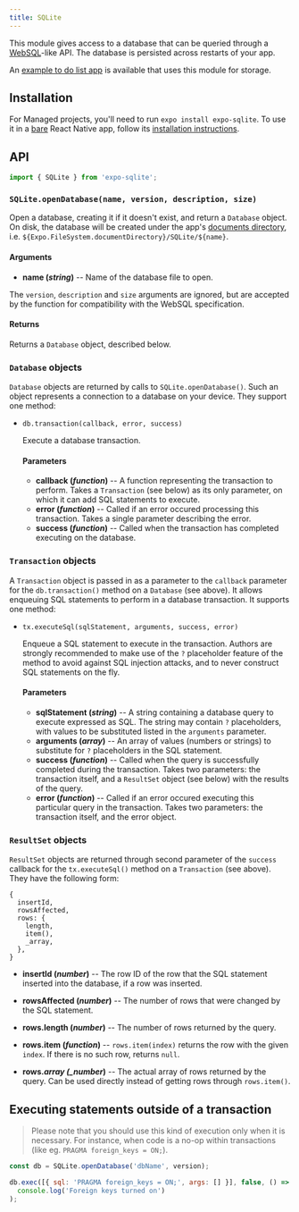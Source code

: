 ```yaml
---
title: SQLite
---
```


This module gives access to a database that can be queried through a [WebSQL](https://www.w3.org/TR/webdatabase/)-like API. The database is persisted across restarts of your app.

An [example to do list app](https://github.com/expo/sqlite-example) is available that uses this module for storage.

## Installation

For Managed projects, you'll need to run `expo install expo-sqlite`. To use it in a [bare](../../introduction/managed-vs-bare/#bare-workflow) React Native app, follow its [installation instructions](https://github.com/expo/expo/tree/master/packages/expo-sqlite).

## API

```js
import { SQLite } from 'expo-sqlite';
```

### `SQLite.openDatabase(name, version, description, size)`

Open a database, creating it if it doesn't exist, and return a `Database` object. On disk, the database will be created under the app's [documents directory](../filesystem), i.e. `${Expo.FileSystem.documentDirectory}/SQLite/${name}`.

#### Arguments

- **name (_string_)** -- Name of the database file to open.

The `version`, `description` and `size` arguments are ignored, but are accepted by the function for compatibility with the WebSQL specification.

#### Returns

Returns a `Database` object, described below.

### `Database` objects

`Database` objects are returned by calls to `SQLite.openDatabase()`. Such an object represents a connection to a database on your device. They support one method:

- `db.transaction(callback, error, success)`

  Execute a database transaction.

  #### Parameters

  - **callback (_function_)** -- A function representing the transaction to perform. Takes a `Transaction` (see below) as its only parameter, on which it can add SQL statements to execute.
  - **error (_function_)** -- Called if an error occured processing this transaction. Takes a single parameter describing the error.
  - **success (_function_)** -- Called when the transaction has completed executing on the database.

### `Transaction` objects

A `Transaction` object is passed in as a parameter to the `callback` parameter for the `db.transaction()` method on a `Database` (see above). It allows enqueuing SQL statements to perform in a database transaction. It supports one method:

- `tx.executeSql(sqlStatement, arguments, success, error)`

  Enqueue a SQL statement to execute in the transaction. Authors are strongly recommended to make use of the `?` placeholder feature of the method to avoid against SQL injection attacks, and to never construct SQL statements on the fly.

  #### Parameters

  - **sqlStatement (_string_)** -- A string containing a database query to execute expressed as SQL. The string may contain `?` placeholders, with values to be substituted listed in the `arguments` parameter.
  - **arguments (_array_)** -- An array of values (numbers or strings) to substitute for `?` placeholders in the SQL statement.
  - **success (_function_)** -- Called when the query is successfully completed during the transaction. Takes two parameters: the transaction itself, and a `ResultSet` object (see below) with the results of the query.
  - **error (_function_)** -- Called if an error occured executing this particular query in the transaction. Takes two parameters: the transaction itself, and the error object.

### `ResultSet` objects

`ResultSet` objects are returned through second parameter of the `success` callback for the `tx.executeSql()` method on a `Transaction` (see above). They have the following form:

```
{
  insertId,
  rowsAffected,
  rows: {
    length,
    item(),
    _array,
  },
}
```

- **insertId (_number_)** -- The row ID of the row that the SQL statement inserted into the database, if a row was inserted.

- **rowsAffected (_number_)** -- The number of rows that were changed by the SQL statement.

- **rows.length (_number_)** -- The number of rows returned by the query.

- **rows.item (_function_)** -- `rows.item(index)` returns the row with the given `index`. If there is no such row, returns `null`.

- **rows._array (\_number_)** -- The actual array of rows returned by the query. Can be used directly instead of getting rows through `rows.item()`.

## Executing statements outside of a transaction

> Please note that you should use this kind of execution only when it is necessary. For instance, when code is a no-op within transactions (like eg. `PRAGMA foreign_keys = ON;`).

```js
const db = SQLite.openDatabase('dbName', version);

db.exec([{ sql: 'PRAGMA foreign_keys = ON;', args: [] }], false, () =>
  console.log('Foreign keys turned on')
);
```
